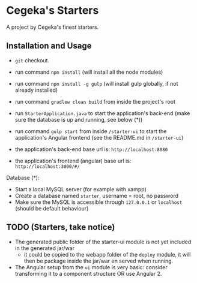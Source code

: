 Cegeka's Starters
======================

A project by Cegeka's finest starters.

Installation and Usage
---------------------

* `git` checkout.
* run command `npm install` (will install all the node modules)
* run command `npm install -g gulp` (will install gulp globally, if not already installed)
* run command `gradlew clean build` from inside the project's root
* run `StarterApplication.java` to start the application's back-end (make sure the database is up and running, see below (*))
* run command `gulp start` from inside `/starter-ui` to start the application's Angular frontend (see the README.md in `/starter-ui`)

* the application's back-end base url is: `http://localhost:8080`
* the application's frontend (angular) base url is: `http://localhost:3000/#/`

Database (*):
* Start a local MySQL server (for example with xampp)
* Create a database named `starter`, username = root, no password
* Make sure the MySQL is accessible through `127.0.0.1` or `localhost` (should be default behaviour)


TODO (Starters, take notice)
---------------------

* The generated public folder of the starter-ui module is not yet included in the generated jar/war
    * it could be copied to the webapp folder of the `deploy` module, it will then be package inside the jar/war en served when running.    
* The Angular setup from the `ui` module is very basic: consider transforming it to a component structure OR use Angular 2.